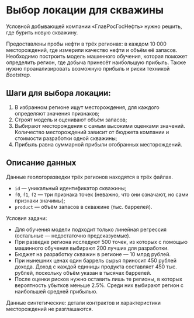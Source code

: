 # Выбор локации для скважины

Условной добывающей компании «ГлавРосГосНефть» нужно решить, где бурить новую скважину.

Предоставлены пробы нефти в трёх регионах: в каждом 10 000 месторождений, где измерили качество нефти и объём её запасов. Необходимо построить модель машинного обучения, которая поможет определить регион, где добыча принесёт наибольшую прибыль. Также нужно проанализировать возможную прибыль и риски техникой *Bootstrap.*

## Шаги для выбора локации:

1. В избранном регионе ищут месторождения, для каждого определяют значения признаков;
2. Строят модель и оценивают объём запасов;
3. Выбирают месторождения с самым высокими оценками значений. Количество месторождений зависит от бюджета компании и стоимости разработки одной скважины;
4. Прибыль равна суммарной прибыли отобранных месторождений.

## Описание данных
Данные геологоразведки трёх регионов находятся в трёх файлах.

- `id` — уникальный идентификатор скважины;
- `f0`, `f1`, `f2` — три признака точек (неважно, что они означают, но сами признаки значимы);
- `product` — объём запасов в скважине (тыс. баррелей).

Условия задачи:
- Для обучения модели подходит только линейная регрессия (остальные — недостаточно предсказуемые).
- При разведке региона исследуют 500 точек, из которых с помощью машинного обучения выбирают 200 лучших для разработки.
- Бюджет на разработку скважин в регионе — 10 млрд рублей.
- При нынешних ценах один баррель сырья приносит 450 рублей дохода. Доход с каждой единицы продукта составляет 450 тыс. рублей, поскольку объём указан в тысячах баррелей.
- После оценки рисков нужно оставить лишь те регионы, в которых вероятность убытков меньше 2.5%. Среди них выбирают регион с наибольшей средней прибылью.

Данные синтетические: детали контрактов и характеристики месторождений не разглашаются.